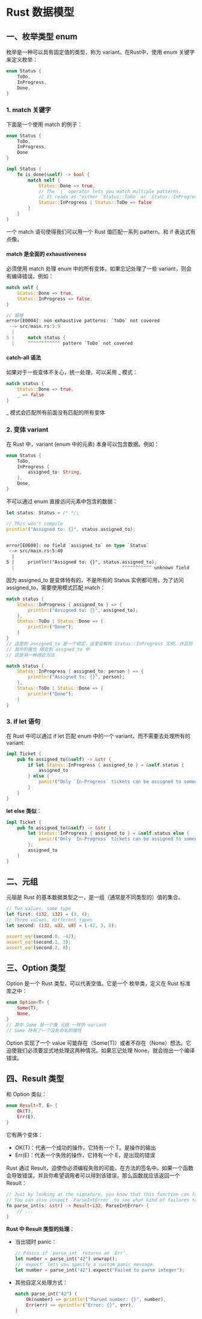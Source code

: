 # Rust 数据模型

## 一、枚举类型 enum

枚举是一种可以具有固定值的类型，称为 variant。在Rust中，使用 enum 关键字来定义枚举：

```rust
enum Status {
    ToDo,
    InProgress,
    Done,
}
```

### 1. match 关键字

下面是一个使用 match 的例子：

```rust
enum Status {
    ToDo,
    InProgress,
    Done
}

impl Status {
    fn is_done(&self) -> bool {
        match self {
            Status::Done => true,
            // The `|` operator lets you match multiple patterns.
            // It reads as "either `Status::ToDo` or `Status::InProgress`".
            Status::InProgress | Status::ToDo => false
        }
    }
}
```

一个 match 语句使得我们可以用一个 Rust 值匹配一系列 pattern。和 if 表达式有点像。

#### match 是全面的 exhaustiveness 

必须使用 match 处理 enum 中的所有变体，如果忘记处理了一些 variant，则会有编译错误，例如：

```rust
match self {
    Status::Done => true,
    Status::InProgress => false,
}

// 报错
error[E0004]: non-exhaustive patterns: `ToDo` not covered
 --> src/main.rs:5:9
  |
5 |     match status {
  |     ^^^^^^^^^^^^ pattern `ToDo` not covered
```

#### catch-all 语法

如果对于一些变体不关心，统一处理，可以采用 _ 模式：

```rust
match status {
    Status::Done => true,
    _ => false
}
```

_ 模式会匹配所有前面没有匹配的所有变体

### 2. 变体 variant 

在 Rust 中，variant (enum 中的元素) 本身可以包含数据。例如：

```rust
enum Status {
    ToDo,
    InProgress {
        assigned_to: String,
    },
    Done,
}
```

 不可以通过 enum 直接访问元素中包含的数据：

```rust
let status: Status = /* */;

// This won't compile
println!("Assigned to: {}", status.assigned_to);


error[E0609]: no field `assigned_to` on type `Status`
 --> src/main.rs:5:40
  |
5 |     println!("Assigned to: {}", status.assigned_to);
  |                                        ^^^^^^^^^^^ unknown field
```

因为 assigned_to 是变体特有的，不是所有的 Status 实例都可用，为了访问 assigned_to，需要使用模式匹配 match：

```rust
match status {
    Status::InProgress { assigned_to } => {
        println!("Assigned to: {}", assigned_to);
    },
    Status::ToDo | Status::Done => {
        println!("Done");
    }
}
// 这里的 assigned_to 是一个绑定，这里会解构 Status::InProgress 实例，并且将
// 其中的属性 绑定到 assgned_to 中
// 这是另一种绑定方法

match status {
    Status::InProgress { assigned_to: person } => {
        println!("Assigned to: {}", person);
    },
    Status::ToDo | Status::Done => {
        println!("Done");
    }
}
```

### 3. if let 语句

在 Rust 中可以通过 if let 匹配 enum 中的一个 variant，而不需要去处理所有的 variant:

```rust
impl Ticket {
    pub fn assigned_to(&self) -> &str {
        if let Status::InProgress { assigned_to } = &self.status {
            assigned_to
        } else {
            panic!("Only `In-Progress` tickets can be assigned to someone");
        }
    }
}
```

**let else 类似**：

```rust
impl Ticket {
    pub fn assigned_to(&self) -> &str {
        let Status::InProgress { assigned_to } = &self.status else {
            panic!("Only `In-Progress` tickets can be assigned to someone");
        };
        assigned_to
    }
}
```

## 二、元组 

元祖是 Rust 的基本数据类型之一，是一组（通常是不同类型的）值的集合。

```rust
// Two values, same type
let first: (i32, i32) = (3, 4);
// Three values, different types
let second: (i32, u32, u8) = (-42, 3, 8);

assert_eq!(second.0, -42);
assert_eq!(second.1, 3);
assert_eq!(second.2, 8);
```

## 三、Option 类型

Option 是一个 Rust 类型，可以代表空值。它是一个 枚举类，定义在 Rust 标准库之中：

```rust
enum Option<T> {
    Some(T),
    None,
}
// 其中 Some 是一个像 元组 一样的 variant
// Some 持有了一个没有命名的属性
```

Option 实现了一个 value 可能存在（Some(T)）或者不存在（None）想法。它迫使我们必须要显式地处理这两种情况。如果忘记处理 None，就会抛出一个编译错误。

## 四、Result 类型

和 Option 类似：

```rust
enum Result<T, E> {
    Ok(T),
    Err(E),
}
```

它有两个变体：

- OK(T)：代表一个成功的操作，它持有一个 T。是操作的输出
- Err(E)：代表一个失败的操作，它持有一个 E，是出现的错误

Rust 通过 Result，迫使你必须编程失败的可能，在方法的签名中。如果一个函数会导致错误，并且你希望调用者可以得到该错误，那么函数就应该返回一个 Result：

```rust
// Just by looking at the signature, you know that this function can fail.
// You can also inspect `ParseIntError` to see what kind of failures to expect.
fn parse_int(s: &str) -> Result<i32, ParseIntError> {
    // ...
}
```

**Rust 中 Result 类型的处理**：

- 当出错时 panic：

    ```rust
    // Panics if `parse_int` returns an `Err`.
    let number = parse_int("42").unwrap();
    // `expect` lets you specify a custom panic message.
    let number = parse_int("42").expect("Failed to parse integer");
    ```

- 其他自定义处理方式：

    ```rust
    match parse_int("42") {
        Ok(number) => println!("Parsed number: {}", number),
        Err(err) => eprintln!("Error: {}", err),
    }
    ```